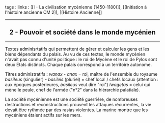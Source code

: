 tags : 
links : [[I - La civilisation mycénienne (1450-1180)]], [[Initiation à l'histoire ancienne CM 2]], [[Histoire Ancienne]]

****

<h2 style="text-align: center;"> 2 - Pouvoir et société dans le monde mycénien </h2>

****

Textes adminisrtatifs qui permettent de gérer et calculer les gens et les biens dépendants du palais. Au vu de ces textes, le monde mycénien n'avait pas connu d'unité politique : le roi de Mycène et le roi de Pylos sont deux Etats distincts. Chaque palais correspond à un territoire autonome. 

Titres administratifs : 
*wanax - anax* = roi, maître de l'ensemble du royaume
*basileus* (singulier) - *basileis* (pluriel) = chef local / chefs locaux (attention : aux époques postérieures, *basileus* veut dire "roi")
*Iwagetas* = celui qui mène le peule, chef de l'armée ("n°2" dans la hiérarchie palatiale). 

La société mycénienne est une société guerrière, de nombreuses destructions et reconstructions prouvent les attaques récurrentes, la vie devait être rythmée par des rasias violentes. La marine montre que les mycéniens étaient actifs sur les mers.
